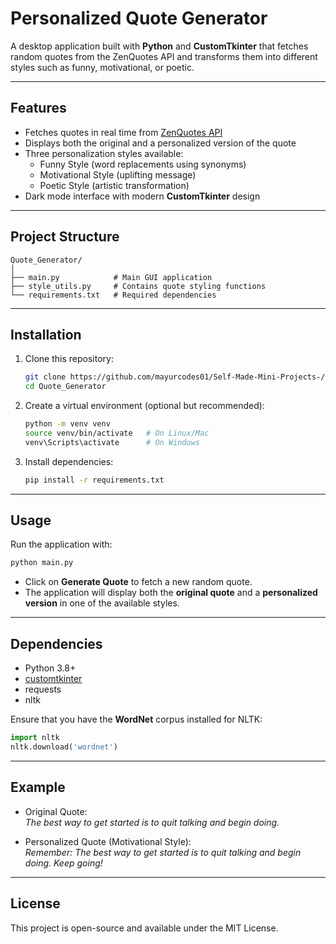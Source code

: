 # Personalized Quote Generator

A desktop application built with **Python** and **CustomTkinter** that fetches random quotes from the ZenQuotes API and transforms them into different styles such as funny, motivational, or poetic.

---

## Features

- Fetches quotes in real time from [ZenQuotes API](https://zenquotes.io)
- Displays both the original and a personalized version of the quote
- Three personalization styles available:
  - Funny Style (word replacements using synonyms)
  - Motivational Style (uplifting message)
  - Poetic Style (artistic transformation)
- Dark mode interface with modern **CustomTkinter** design

---

## Project Structure

```
Quote_Generator/
│
├── main.py            # Main GUI application
├── style_utils.py     # Contains quote styling functions
└── requirements.txt   # Required dependencies
```

---

## Installation

1. Clone this repository:
   ```bash
   git clone https://github.com/mayurcodes01/Self-Made-Mini-Projects-/tree/main/API%20Projects/Quote_Generator
   cd Quote_Generator
   ```

2. Create a virtual environment (optional but recommended):
   ```bash
   python -m venv venv
   source venv/bin/activate   # On Linux/Mac
   venv\Scripts\activate      # On Windows
   ```

3. Install dependencies:
   ```bash
   pip install -r requirements.txt
   ```

---

## Usage

Run the application with:
```bash
python main.py
```

- Click on **Generate Quote** to fetch a new random quote.
- The application will display both the **original quote** and a **personalized version** in one of the available styles.

---

## Dependencies

- Python 3.8+
- [customtkinter](https://github.com/TomSchimansky/CustomTkinter)
- requests
- nltk

Ensure that you have the **WordNet** corpus installed for NLTK:
```python
import nltk
nltk.download('wordnet')
```

---

## Example

- Original Quote:  
  *The best way to get started is to quit talking and begin doing.*

- Personalized Quote (Motivational Style):  
  *Remember: The best way to get started is to quit talking and begin doing. Keep going!*

---

## License

This project is open-source and available under the MIT License.

